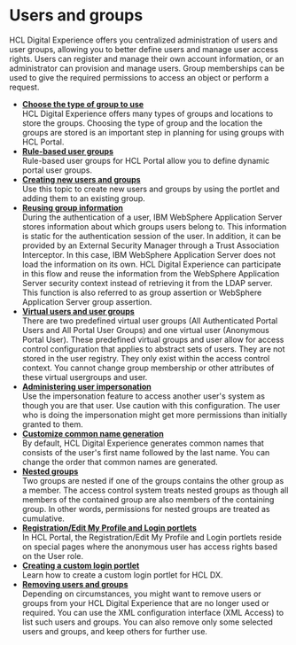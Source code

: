 # Users and groups

HCL Digital Experience offers you centralized administration of users and user groups, allowing you to better define users and manage user access rights. Users can register and manage their own account information, or an administrator can provision and manage users. Group memberships can be used to give the required permissions to access an object or perform a request.

-   **[Choose the type of group to use](../users_and_groups/type_of_group.md)**  
HCL Digital Experience offers many types of groups and locations to store the groups. Choosing the type of group and the location the groups are stored is an important step in planning for using groups with HCL Portal.
-   **[Rule-based user groups](../users_and_groups/rule_based_user_groups)**  
Rule-based user groups for HCL Portal allow you to define dynamic portal user groups.
-   **[Creating new users and groups](../users_and_groups/adctnewu.md)**  
Use this topic to create new users and groups by using the portlet and adding them to an existing group.
-   **[Reusing group information](../users_and_groups/reuse_group_info.md)**  
During the authentication of a user, IBM WebSphere Application Server stores information about which groups users belong to. This information is static for the authentication session of the user. In addition, it can be provided by an External Security Manager through a Trust Association Interceptor. In this case, IBM WebSphere Application Server does not load the information on its own. HCL Digital Experience can participate in this flow and reuse the information from the WebSphere Application Server security context instead of retrieving it from the LDAP server. This function is also referred to as group assertion or WebSphere Application Server group assertion.
-   **[Virtual users and user groups](../users_and_groups/adusrgrp_user.md)**  
There are two predefined virtual user groups \(All Authenticated Portal Users and All Portal User Groups\) and one virtual user \(Anonymous Portal User\). These predefined virtual groups and user allow for access control configuration that applies to abstract sets of users. They are not stored in the user registry. They only exist within the access control context. You cannot change group membership or other attributes of these virtual usergroups and user.
-   **[Administering user impersonation](../users_and_groups/impersonation)**  
Use the impersonation feature to access another user's system as though you are that user. Use caution with this configuration. The user who is doing the impersonation might get more permissions than initially granted to them.
-   **[Customize common name generation](../users_and_groups/sec_cust_names.md)**  
 By default, HCL Digital Experience generates common names that consists of the user's first name followed by the last name. You can change the order that common names are generated.
-   **[Nested groups](../users_and_groups/adusrgrp_nested.md)**  
Two groups are nested if one of the groups contains the other group as a member. The access control system treats nested groups as though all members of the contained group are also members of the containing group. In other words, permissions for nested groups are treated as cumulative.
-   **[Registration/Edit My Profile and Login portlets](../users_and_groups/sec_subman.md)**  
In HCL Portal, the Registration/Edit My Profile and Login portlets reside on special pages where the anonymous user has access rights based on the User role.
-   **[Creating a custom login portlet](custom_login_portlet.md)**  
Learn how to create a custom login portlet for HCL DX.
-   **[Removing users and groups](../users_and_groups/adxmltsk_del_usrs_grps.md)**  
Depending on circumstances, you might want to remove users or groups from your HCL Digital Experience that are no longer used or required. You can use the XML configuration interface \(XML Access\) to list such users and groups. You can also remove only some selected users and groups, and keep others for further use.


<!--
**Related information**  


[Work with the Portal Scripting Interface](../admin-system/adpsitsk.md)

[Administering user impersonation](../../../manage/security/people/authorization/users_and_groups/impersonation)
-->
